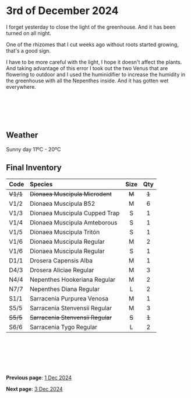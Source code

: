 # 3rd of December 2024

I forget yesterday to close the light of the greenhouse. And it has been turned on all night. 

One of the rhizomes that I cut weeks ago without roots started growing, that's a good sign.

I have to be more careful with the light, I hope it doesn't affect the plants. And taking advantage of this error I took out the two Venus that are flowering to outdoor and I used the huminidifier to increase the humidity in the greenhouse with all the Nepenthes inside. And it has gotten wet everywhere.

<br><br><br><br>


## Weather

Sunny day  11ºC - 20ºC


## Final Inventory

| Code  |  Species                           | Size  |  Qty  |
| :---- | :--------------------------------- | :--: | :---: |
| ~~V1/1~~  |  ~~Dionaea Muscipula Microdent~~       | ~~M~~    |   ~~1~~   |
| V1/2  |  Dionaea Muscipula B52             | M    |   6   |
| V1/3  |  Dionaea Muscipula Cupped Trap     | S    |   1   |
| V1/4  |  Dionaea Muscipula Amteborous      | S    |   1   |
| V1/5  |  Dionaea Muscipula Tritón          | S    |   1   |
| V1/6  |  Dionaea Muscipula Regular         | M    |   2   |
| V1/6  |  Dionaea Muscipula Regular         | S    |   1   |
| D1/1  |  Drosera Capensis Alba             | M    |   1   |
| D4/3  |  Drosera Aliciae Regular           | M    |   3   |
| N4/4  |  Nepenthes Hookeriana Regular      | M    |   2   |
| N7/7  |  Nepenthes Diana Regular           | L    |   2   |
| S1/1  |  Sarracenia Purpurea Venosa        | M    |   1   |
| S5/5  |  Sarracenia Stenvensii Regular     | M    |   3   |
| ~~S5/5~~  |  ~~Sarracenia Stenvensii Regular~~     | ~~S~~    |   ~~1~~   |
| S6/6  |  Sarracenia Tygo Regular           | L    |   2   |

<br>
<br>
<br>
<br>
<br>

**Previous page**: <a href="./1_dec_2024">1 Dec 2024</a>

**Next page**: <a href="./3_dec_2024">3 Dec 2024</a>
<br>
<br>
<br>
<br>
<br>
<br>
